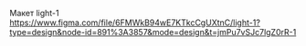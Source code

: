 Макет light-1
https://www.figma.com/file/6FMWkB94wE7KTkcCgUXtnC/light-1?type=design&node-id=891%3A3857&mode=design&t=jmPu7vSJc7lgZ0rR-1
